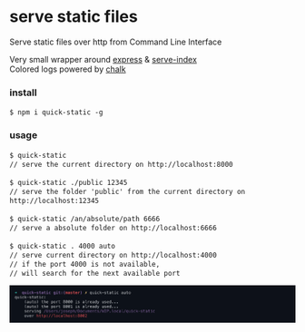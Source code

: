 # serve static files
Serve static files over http from Command Line Interface  

Very small wrapper around [express](https://github.com/expressjs/express) & [serve-index](https://github.com/expressjs/serve-index)  
Colored logs powered by [chalk](https://github.com/chalk/chalk)  

### install
	$ npm i quick-static -g

### usage
	$ quick-static 
	// serve the current directory on http://localhost:8000
	
	$ quick-static ./public 12345 
	// serve the folder 'public' from the current directory on http://localhost:12345
	
	$ quick-static /an/absolute/path 6666 
	// serve a absolute folder on http://localhost:6666

	$ quick-static . 4000 auto
	// serve current directory on http://localhost:4000
	// if the port 4000 is not available, 
	// will search for the next available port

![screenshot](https://raw.githubusercontent.com/jniac/quick-static/master/public/img/screen-log-auto.png)




